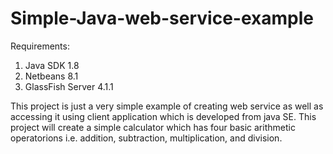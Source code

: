 # Simple-Java-web-service-example

Requirements:
1. Java SDK 1.8
2. Netbeans 8.1
3. GlassFish Server 4.1.1

This project is just a very simple example of creating web service as well as accessing it using client application which is developed from java SE. 
This project will create a simple calculator which has four basic arithmetic operatorions i.e. addition, subtraction, multiplication, and division. 
